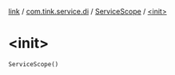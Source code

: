 [link](../../index.md) / [com.tink.service.di](../index.md) / [ServiceScope](index.md) / [&lt;init&gt;](./-init-.md)

# &lt;init&gt;

`ServiceScope()`